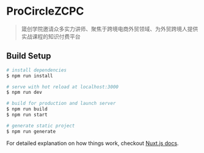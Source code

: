 # ProCircleZCPC

> 箴创学院邀请众多实力讲师、聚焦于跨境电商外贸领域、为外贸跨境人提供实战课程的知识付费平台

## Build Setup

``` bash
# install dependencies
$ npm run install

# serve with hot reload at localhost:3000
$ npm run dev

# build for production and launch server
$ npm run build
$ npm run start

# generate static project
$ npm run generate
```

For detailed explanation on how things work, checkout [Nuxt.js docs](https://nuxtjs.org).
